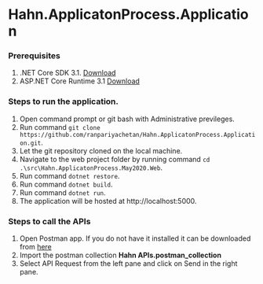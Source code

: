 # Hahn.ApplicatonProcess.Application

### Prerequisites
1. .NET Core SDK 3.1. [Download](https://dotnet.microsoft.com/download/dotnet-core/3.1)
2. ASP.NET Core Runtime 3.1 [Download](https://dotnet.microsoft.com/download/dotnet-core/3.1)

### Steps to run the application.
1. Open command prompt or git bash with Administrative previleges.
2. Run command `git clone https://github.com/ranpariyachetan/Hahn.ApplicatonProcess.Application.git`.
3. Let the git repository cloned on the local machine.
4. Navigate to the web project folder by running command `cd .\src\Hahn.ApplicatonProcess.May2020.Web`.
5. Run command `dotnet restore`.
6. Run command `dotnet build`.
7. Run command `dotnet run`.
8. The application will be hosted at http://localhost:5000.

### Steps to call the APIs
1. Open Postman app. If you do not have it installed it can be downloaded from [here](https://www.postman.com/downloads/)
2. Import the postman collection **Hahn APIs.postman_collection**
3. Select API Request from the left pane and click on Send in the right pane.
